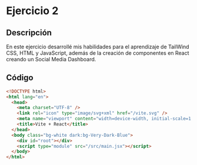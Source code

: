 # Ejercicio 2

## Descripción
En este ejercicio desarrollé mis habilidades para el aprendizaje de TailWind CSS, HTML y JavaScript, además de la creación de componentes en React creando un Social Media Dashboard.

## Código
```html
<!DOCTYPE html>
<html lang="en">
  <head>
    <meta charset="UTF-8" />
    <link rel="icon" type="image/svg+xml" href="/vite.svg" />
    <meta name="viewport" content="width=device-width, initial-scale=1.0" />
    <title>Vite + React</title>
  </head>
  <body class="bg-white dark:bg-Very-Dark-Blue">
    <div id="root"></div>
    <script type="module" src="/src/main.jsx"></script>
  </body>
</html>
